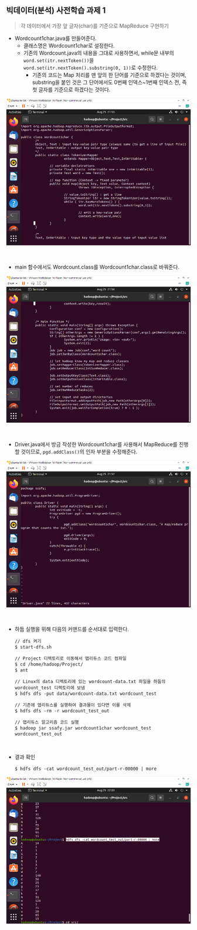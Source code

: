 ## 빅데이터(분석) 사전학습 과제 1

> 각 데이터에서 가장 앞 글자(char)를 기준으로 MapReduce 구현하기



+ Wordcount1char.java를 만들어준다.
  + 클래스명은 Wordcount1char로 설정한다.
  + 기존의 Wordcount.java의 내용을 그대로 사용하면서, while문 내부의 `word.set(itr.nextToken())`을 `word.set(itr.nextToken().substring(0, 1))`로 수정한다.
    + 기존의 코드는 Map 처리를 맨 앞의 한 단어를 기준으로 하겠다는 것이며, substring을 붙인 것은 그 단어에서도 0번째 인덱스~1번째 인덱스 전, 즉 첫 글자를 기준으로 하겠다는 것이다.

![image-20210826135401392](1강.assets/image-20210826135401392.png)

<br/>

+ main 함수에서도 Wordcount.class를 Wordcount1char.class로 바꿔준다.

![image-20210826135707417](1강.assets/image-20210826135707417.png)

<br/>

+ Driver.java에서 방금 작성한 Wordcount1char를 사용해서 MapReduce를 진행할 것이므로, `pgd.addClass()`의 인자 부분을 수정해준다.

![image-20210826135812596](1강.assets/image-20210826135812596.png)

<br/>

+ 하둡 실행을 위해 다음의 커맨드를 순서대로 입력한다.

  ```
  // dfs 켜기
  $ start-dfs.sh
  ```

  ```
  // Project 디렉토리로 이동해서 맵리듀스 코드 컴파일
  $ cd /home/hadoop/Project/
  $ ant
  ```

  ```
  // Linux의 data 디렉토리에 있는 wordcount-data.txt 파일을 하둡의 wordcount_test 디렉토리에 보냄
  $ hdfs dfs -put data/wordcount-data.txt wordcount_test
  ```

  ```
  // 기존에 맵리듀스를 실행하여 결과물이 있다면 이를 삭제
  $ hdfs dfs -rm -r wordcount_test_out
  ```

  ```
  // 맵리듀스 알고리즘 코드 실행
  $ hadoop jar ssafy.jar wordcount1char wordcount_test wordcount_test_out
  ```

<br/>

+ 결과 확인

  ```
  $ hdfs dfs -cat wordcount_test_out/part-r-00000 | more
  ```

![image-20210826140319103](1강.assets/image-20210826140319103.png)

